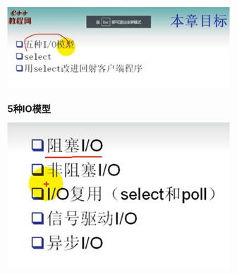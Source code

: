 ![](../../img/Pasted%20image%2020220903082113.png)

## 5种IO模型
![](../../img/Pasted%20image%2020220903082130.png)
